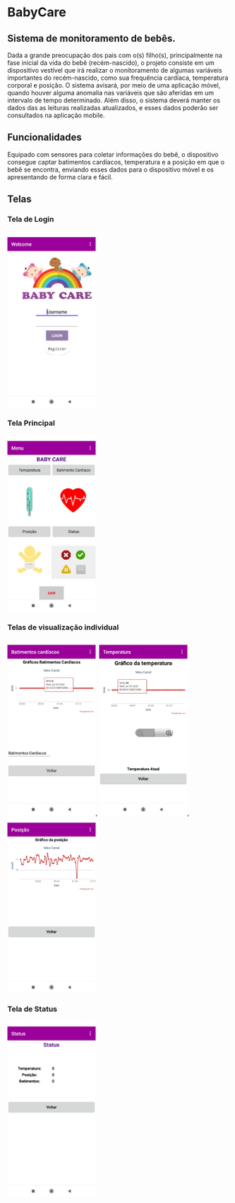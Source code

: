 # BabyCare
## Sistema de monitoramento de bebês.

Dada a grande preocupação dos pais com o(s) filho(s), principalmente na fase inicial da vida do bebê (recém-nascido), o projeto consiste em um dispositivo vestível que irá realizar o monitoramento de algumas variáveis importantes do recém-nascido, como sua frequência cardíaca, temperatura corporal e posição.
O sistema avisará, por meio de uma aplicação móvel, quando houver alguma anomalia nas variáveis que são aferidas em um intervalo de tempo determinado. Além disso, o sistema deverá manter os dados das as leituras realizadas atualizados, e esses dados poderão ser consultados na aplicação mobile.

## Funcionalidades

Equipado com sensores para coletar informações do bebê, o dispositivo consegue captar batimentos cardíacos, temperatura e a posição em que o bebê se encontra, enviando esses dados para o dispositivo móvel e os apresentando de forma clara e fácil.

## Telas

### Tela de Login

<img src="Images/login.jpeg" width="200">

### Tela Principal

<img src="Images/principal.jpeg" width="200">

### Telas de visualização individual 

<img src="Images/bpm.jpeg" width="200">,
<img src="Images/temp.jpeg" width="200">,
<img src="Images/posicao.jpeg" width="200">

### Tela de Status

<img src="Images/status.jpeg" width="200">

